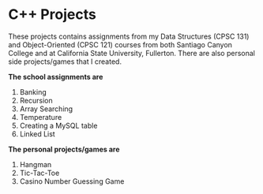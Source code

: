 # C++ Projects

These projects contains assignments from my Data Structures (CPSC 131) and Object-Oriented (CPSC 121) courses from both Santiago Canyon College and at California State University, Fullerton. There are also personal side projects/games that I created.

**The school assignments are**
1. Banking
2. Recursion
3. Array Searching
4. Temperature
5. Creating a MySQL table
6. Linked List


**The personal projects/games are**
1. Hangman
2. Tic-Tac-Toe
3. Casino Number Guessing Game

